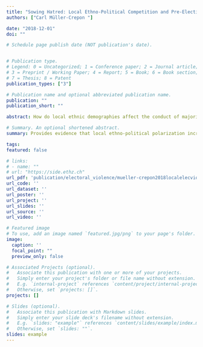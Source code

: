 ```yaml
---
title: "Sowing Hatred: Local Ethno-Political Competition and Pre-Election Violence in Majoritarian Elections"
authors: ["Carl Müller-Crepon "]

date: "2018-12-01"
doi: ""

# Schedule page publish date (NOT publication's date).


# Publication type.
# Legend: 0 = Uncategorized; 1 = Conference paper; 2 = Journal article;
# 3 = Preprint / Working Paper; 4 = Report; 5 = Book; 6 = Book section;
# 7 = Thesis; 8 = Patent
publication_types: ["3"]

# Publication name and optional abbreviated publication name.
publication: ""
publication_short: ""

abstract: How do local ethnic demographies affect the conduct of majoritarian elections? Because legislative elections in majoritarian systems are contested locally, local ethno‐political polarization increases the risk of pre‐election violence. Violence in such cases can be targeted with comparative ease at opposing voters, and can, if perpetrated collectively, mobilize the perpetrators’ co‐ethnics. No such dynamic is expected in PR systems where political competition plays out at higher geographical levels. Empirically, I combine new data on the ethnic composition of local populations in 22 African countries with monthly data on riots as well as survey data on citizens’ fear of campaign violence. Ethno‐politically polarized districts in majoritarian and mixed electoral systems see substantively higher (1) increases in the number of riots prior to elections and (2) levels of fear of pre‐election violence than non‐polarized districts in the same country and at the same time. Pure PR systems do not exhibit this pattern.

# Summary. An optional shortened abstract.
summary: Provides evidence that local ethno-political polarization increases violence before majoritarian but not PR elections in Africa.

tags:
featured: false

# links:
# - name: ""
# url: "https://side.ethz.ch"
url_pdf: 'publication/electoral_violence/mueller-crepon2018localelecviol.pdf'
url_code: ''
url_dataset: ''
url_poster: ''
url_project: ''
url_slides: ''
url_source: ''
url_video: ''

# Featured image
# To use, add an image named `featured.jpg/png` to your page's folder. 
image:
  caption: ''
  focal_point: ""
  preview_only: false

# Associated Projects (optional).
#   Associate this publication with one or more of your projects.
#   Simply enter your project's folder or file name without extension.
#   E.g. `internal-project` references `content/project/internal-project/index.md`.
#   Otherwise, set `projects: []`.
projects: []

# Slides (optional).
#   Associate this publication with Markdown slides.
#   Simply enter your slide deck's filename without extension.
#   E.g. `slides: "example"` references `content/slides/example/index.md`.
#   Otherwise, set `slides: ""`.
slides: example
---
```



